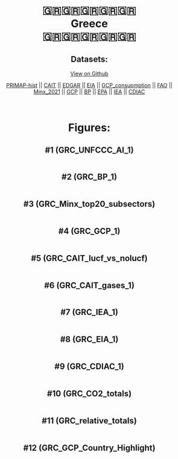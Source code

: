 
<center>
<h1 align="center">
🇬🇷🇬🇷🇬🇷🇬🇷🇬🇷
<br>
Greece
<br>
🇬🇷🇬🇷🇬🇷🇬🇷🇬🇷
</h1>
<h2>Datasets:</h2>
<p><a href="https://github.com/dquintani/GreenhouseData/tree/master/country_data/GRC_Greece/data">View on Github</a>
<br></p><p><a href="data/GRC_PRIMAP-hist.csv">PRIMAP-hist</a> || <a href="data/GRC_CAIT.csv">CAIT</a> || <a href="data/GRC_EDGAR.csv">EDGAR</a> || <a href="data/GRC_EIA.csv">EIA</a> || <a href="data/GRC_GCP_consupmption.csv">GCP_consupmption</a> || <a href="data/GRC_FAO.csv">FAO</a> || <a href="data/GRC_Minx_2021.csv">Minx_2021</a> || <a href="data/GRC_GCP.csv">GCP</a> || <a href="data/GRC_BP.csv">BP</a> || <a href="data/GRC_EPA.csv">EPA</a> || <a href="data/GRC_IEA.csv">IEA</a> || <a href="data/GRC_CDIAC.csv">CDIAC</a></p><p><br></p>
<h1>Figures:</h1><h2>#1 (GRC_UNFCCC_AI_1)</h2>
<p><img alt="" src="figures/GRC_UNFCCC_AI_1.png" /></p><h2>#2 (GRC_BP_1)</h2>
<p><img alt="" src="figures/GRC_BP_1.png" /></p><h2>#3 (GRC_Minx_top20_subsectors)</h2>
<p><img alt="" src="figures/GRC_Minx_top20_subsectors.png" /></p><h2>#4 (GRC_GCP_1)</h2>
<p><img alt="" src="figures/GRC_GCP_1.png" /></p><h2>#5 (GRC_CAIT_lucf_vs_nolucf)</h2>
<p><img alt="" src="figures/GRC_CAIT_lucf_vs_nolucf.png" /></p><h2>#6 (GRC_CAIT_gases_1)</h2>
<p><img alt="" src="figures/GRC_CAIT_gases_1.png" /></p><h2>#7 (GRC_IEA_1)</h2>
<p><img alt="" src="figures/GRC_IEA_1.png" /></p><h2>#8 (GRC_EIA_1)</h2>
<p><img alt="" src="figures/GRC_EIA_1.png" /></p><h2>#9 (GRC_CDIAC_1)</h2>
<p><img alt="" src="figures/GRC_CDIAC_1.png" /></p><h2>#10 (GRC_CO2_totals)</h2>
<p><img alt="" src="figures/GRC_CO2_totals.png" /></p><h2>#11 (GRC_relative_totals)</h2>
<p><img alt="" src="figures/GRC_relative_totals.png" /></p><h2>#12 (GRC_GCP_Country_Highlight)</h2>
<p><img alt="" src="figures/GRC_GCP_Country_Highlight.png" /></p>